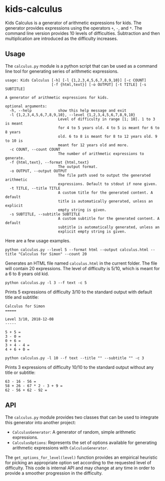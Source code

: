 # kids-calculus
Kids Calculus is a generator of arithmetic expressions for kids. The generator provides expressions using the operators `+`, `-`, and `*`. The command line version provides 10 levels of difficulties. Subtraction and then multiplication are introduced as the difficulty increases.

## Usage
The `calculus.py` module is a python script that can be used as a command line tool for generating series of arithmetic expressions.
```
usage: Kids Calculus [-h] [-l {1,2,3,4,5,6,7,8,9,10}] [-c COUNT]
                     [-f {html,text}] [-o OUTPUT] [-t TITLE] [-s SUBTITLE]

A generator of arithmetic expressions for kids.

optional arguments:
  -h, --help            show this help message and exit
  -l {1,2,3,4,5,6,7,8,9,10}, --level {1,2,3,4,5,6,7,8,9,10}
                        Level of difficulty in range [1; 10]. 1 to 3 is meant
                        for 4 to 5 years old. 4 to 5 is meant for 6 to 8 years
                        old. 6 to 8 is meant for 8 to 12 years old. 9 to 10 is
                        meant for 12 years old and more.
  -c COUNT, --count COUNT
                        The number of arithmetic expressions to generate.
  -f {html,text}, --format {html,text}
                        The output format.
  -o OUTPUT, --output OUTPUT
                        The file path used to output the generated arithmetic
                        expressions. Default to stdout if none given.
  -t TITLE, --title TITLE
                        A custom title for the generated content. A default
                        title is automatically generated, unless an explicit
                        empty string is given.
  -s SUBTITLE, --subtitle SUBTITLE
                        A custom subtitle for the generated content. A default
                        subtitle is automatically generated, unless an
                        explicit empty string is given.

```        

Here are a few usage examples.

```
python calculus.py --level 5 --format html --output calculus.html --title "Calculus for Simon" --count 20
```
Generates an HTML file named `calculus.html` in the current folder. The file will contain 20 expressions. The level of difficulty is 5/10, which is meant for a 6 to 8 years old kid.

```
python calculus.py -l 3 --f text -c 5
```
Prints 5 expressions of difficulty 3/10 to the standard output with default title and subtitle:
```
Calculus for Simon
=====

Level 3/10, 2018-12-08
-----

5 + 5 =
3 - 0 =
0 + 6 =
3 + 4 - 4 =
4 + 6 + 0 =
```

```
python calculus.py -l 10 --f text --title "" --subtitle "" -c 3
```
Prints 3 expressions of difficulty 10/10 to the standard output without any title or subtitle:
```
63 - 16 - 56 =
58 + 26 - 67 * 2 - 3 + 9 =
62 - 56 + 62 - 92 =
```

## API

The `calculus.py` module provides two classes that can be used to integrate this generator into another project:
* `CalculusGenerator`: A generator of random, simple arithmetic expressions.
* `CalculusOptions`: Represents the set of options available for generating arithmetic expressions with `CalculusGenerator`.

The `get_options_for_level(level)` function provides an empirical heuristic for picking an appropriate option set according to the requested level of difficulty. This code is internal API and may change at any time in order to provide a smoother progression in the difficulty.
